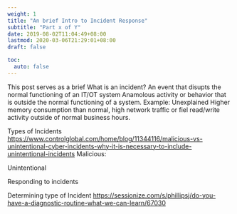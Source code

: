 ```yaml
---
weight: 1
title: "An brief Intro to Incident Response"
subtitle: "Part x of Y"
date: 2019-08-02T11:04:49+08:00
lastmod: 2020-03-06T21:29:01+08:00
draft: false

toc:
  auto: false
---
```

This post serves as a brief 
What is an incident?
An event that disupts the normal functioning of an IT/OT system 
Anamolous activity or behavior that is outside the normal functioning of a system. Example: Unexplained Higher memory consumption than normal, 
high network traffic or fiel read/write activity outside of normal business hours.

Types of Incidents
https://www.controlglobal.com/home/blog/11344116/malicious-vs-unintentional-cyber-incidents-why-it-is-necessary-to-include-unintentional-incidents
Malicious:

Unintentional

Responding to incidents


Determining type of Incident
https://sessionize.com/s/phillipsj/do-you-have-a-diagnostic-routine-what-we-can-learn/67030


